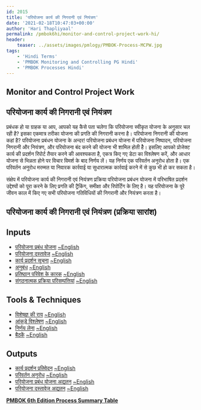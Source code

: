 ```yaml
---
id: 2015   
title: 'परियोजना कार्य की निगरानी एवं नियंत्रण'
date: '2021-02-18T10:47:03+00:00'
author: 'Hari Thapliyaal'
permalink: /pmbok6hi/monitor-and-control-project-work-hi/
header:
    teaser: ../assets/images/pmlogy/PMBOK-Process-MCPW.jpg
tags:
    - 'Hindi Terms'
    - 'PMBOK Monitoring and Controlling PG Hindi'
    - 'PMBOK Processes Hindi'
---
```


## Monitor and Control Project Work

## परियोजना कार्य की निगरानी एवं नियंत्रण

प्रबंधक हो या ग्राहक या आप, आपको यह कैसे पता चलेगा कि परियोजना स्वीकृत योजना के अनुसार चल रही है? इसका एकमात्र तरीका योजना की प्रगति की निगरानी करना है। परियोजना निगरानी की योजना कहां है? परियोजना प्रबंधन योजना के अन्दर! परियोजना प्रबंधन योजना में परियोजना निष्पादन, परियोजना निगरानी और नियंत्रण, और परियोजना बंद करने की योजना भी शामिल होती हैे। इसलिए आपको प्रोजेक्ट कार्य की प्रदर्शन रिपोर्ट तैयार करने की आवश्यकता है, एकत्र किए गए डेटा का विश्लेषण करें, और आधार योजना से भिन्नता होने पर विचार विमर्श के बाद निर्णय लें। यह निर्णय एक परिवर्तन अनुरोध होता है। एक परिवर्तन अनुरोध मरम्मत या निवारक कार्रवाई या सुधारात्मक कार्रवाई करने में से कुछ भी हो कर सकता है। 

संक्षेप में परियोजना कार्य की निगरानी एवं नियंत्रण प्रक्रिया परियोजना प्रबंधन योजना में परिभाषित प्रदर्शन उद्देश्यों को पूरा करने के लिए प्रगति की ट्रैकिंग, समीक्षा और रिपोर्टिंग के लिए है। यह परियोजना के पूरे जीवन काल में किए गए सभी परियोजना गतिविधियों की निगरानी और नियंत्रण करता है।

## परियोजना कार्य की निगरानी एवं नियंत्रण (प्रक्रिया सारांश)

## Inputs

- [परियोजना प्रबंध योजना](/pmbok6hi/project-management-plan-hi) [~English](/pmbok6/Project-Management-Plan)
- [परियोजना दस्तावेज](/pmbok6hi/project-documents-hi) [~English](/pmbok6/Project-Documents)
- [कार्य प्रदर्शन सूचना](/pmbok6hi/work-performance-information-hi) [~English](/pmbok6/Work-Performance-Information)
- [अनुबंध](/pmbok6hi/agreements-hi) [~English](/pmbok6/Agreements)
- [प्रतिष्ठान परिवेश के कारक](/pmbok6hi/enterprise-environmental-factors-hi) [~English](/pmbok6/Enterprise-Environmental-Factors)
- [संगठनात्मक प्रक्रिया परिसम्पत्तियां](/pmbok6hi/organizational-process-assets-hi) [~English](/pmbok6/Organizational-Process-Assets)

## Tools &amp; Techniques

- [विशेषज्ञ की राय](/pmbok6hi/expert-judgement-hi) [~English](/pmbok6/Expert-Judgement)
- [आंकड़े विश्लेषण](/pmbok6hi/data-analysis-hi) [~English](/pmbok6/Data-Analysis)
- [निर्णय लेना](/pmbok6hi/decision-making-hi) [~English](/pmbok6/Decision-Making)
- [बैठकें](/pmbok6hi/meetings-hi) [~English](/pmbok6/Meetings)

## Outputs

- [कार्य प्रदर्शन प्रतिवेदन](/pmbok6hi/work-performance-reports-hi) [~English](/pmbok6/Work-Performance-Reports)
- [परिवर्तन अनुरोध](/pmbok6hi/change-requests-hi) [~English](/pmbok6/Change-Requests)
- [परियोजना प्रबंध योजना अद्यतन](/pmbok6hi/project-management-plan-updates-hi) [~English](/pmbok6/Project-Management-Plan-Updates)
- [परियोजना दस्तावेज अद्यतन](/pmbok6hi/project-documents-updates-hi) [~English](/pmbok6/Project-Documents-Updates)

**[PMBOK 6th Edition Process Summary Table](process-groups-and-processes-in-pmbok6/)**
